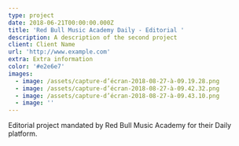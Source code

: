 ```yaml
---
type: project
date: 2018-06-21T00:00:00.000Z
title: 'Red Bull Music Academy Daily - Editorial '
description: A description of the second project
client: Client Name
url: 'http://www.example.com'
extra: Extra information
color: '#e2e6e7'
images:
  - image: /assets/capture-d’écran-2018-08-27-à-09.19.28.png
  - image: /assets/capture-d’écran-2018-08-27-à-09.42.32.png
  - image: /assets/capture-d’écran-2018-08-27-à-09.43.10.png
  - image: ''
---
```

Editorial project mandated by Red Bull Music Academy for their Daily platform.
